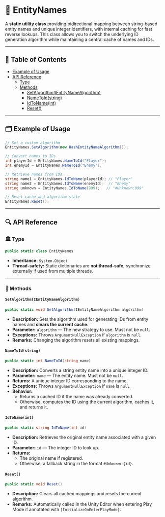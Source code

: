 # 🧩 EntityNames

A **static utility class** providing bidirectional mapping between string-based entity names and unique integer
identifiers, with internal caching for fast reverse lookups. This class allows you to switch the underlying ID
generation algorithm while maintaining a central cache of names and IDs.

---

## 📑 Table of Contents

<ul>
  <li><a href="#-example-of-usage">Example of Usage</a></li>
  <li>
    <a href="#-api-reference">API Reference</a>
    <ul>
      <li><a href="#-type">Type</a></li>
      <li><a href="#-methods">Methods</a>
          <ul>
            <li><a href="#setalgorithm">SetAlgorithm(IEntityNameAlgorithm)</a></li>
            <li><a href="#nametoid">NameToId(string)</a></li>
            <li><a href="#idtoname">IdToName(int)</a></li>
            <li><a href="#reset">Reset()</a></li>
          </ul>
      </li>
    </ul>
  </li>
</ul>

---

## 🗂 Example of Usage

```csharp
// Set a custom algorithm
EntityNames.SetAlgorithm(new HashEntityNameAlgorithm());

// Convert names to IDs
int playerId = EntityNames.NameToId("Player");
int enemyId = EntityNames.NameToId("Enemy");

// Retrieve names from IDs
string name1 = EntityNames.IdToName(playerId); // "Player"
string name2 = EntityNames.IdToName(enemyId);  // "Enemy"
string unknown = EntityNames.IdToName(999);   // "#Unknown:999"

// Reset cache and algorithm state
EntityNames.Reset();
```

---

## 🔍 API Reference

### 🏛️ Type <div id="-type"></div>

```csharp
public static class EntityNames
````

- **Inheritance:** `System.Object`
- **Thread-safety:** Static dictionaries are **not thread-safe**; synchronize externally if used from multiple threads.

---

### 🏹 Methods

<div id="setalgorithm"></div>

#### `SetAlgorithm(IEntityNameAlgorithm)`

```csharp
public static void SetAlgorithm(IEntityNameAlgorithm algorithm)
````

- **Description:** Sets the algorithm used for generating IDs from entity names and **clears the current cache**.
- **Parameter:** `algorithm` — The new strategy to use. Must not be `null`.
- **Exceptions:** Throws `ArgumentNullException` if `algorithm` is `null`.
- **Remarks:** Changing the algorithm resets all existing mappings.

<div id="nametoid"></div>

#### `NameToId(string)`

```csharp
public static int NameToId(string name)
```

- **Description:** Converts a string entity name into a unique integer ID.
- **Parameter:** `name` — The entity name. Must not be `null`.
- **Returns:** A unique integer ID corresponding to the name.
- **Exceptions:** Throws `ArgumentNullException` if `name` is `null`.
- **Behavior:**
    - Returns a cached ID if the name was already converted.
    - Otherwise, computes the ID using the current algorithm, caches it, and returns it.

<div id="idtoname"></div>

#### `IdToName(int)`

```csharp
public static string IdToName(int id)
````

- **Description:** Retrieves the original entity name associated with a given ID.
- **Parameter:** `id` — The integer ID to look up.
- **Returns:**
    - The original name if registered.
    - Otherwise, a fallback string in the format `#Unknown:{id}`.

#### `Reset()`

```csharp
public static void Reset()
````

- **Description:** Clears all cached mappings and resets the current algorithm.
- **Remarks:** Automatically called in the Unity Editor when entering Play Mode if annotated with
  `[InitializeOnEnterPlayMode]`.

<!--

# 🧩 EntityNames

```csharp
public static class EntityNames
```

- **Description:** Provides a **bidirectional mapping** between string entity names and unique integer identifiers.  
  Useful for efficiently identifying entities at runtime with compact integer IDs while allowing reverse lookup for
  debugging or editor visualization.

> [!NOTE]  
> The IDs are generated at **runtime** and may vary between different runs for the same string.  
> Therefore, these IDs **must not be serialized or saved**, as they are not stable across sessions.

---

## 🏹 Static Methods

```csharp
public static int NameToId(string name)
```

- **Description:** Converts a string entity name to a unique integer ID. If the name is already registered, the existing
  ID is returned. Otherwise, a new ID is assigned and stored.
- **Parameter:** `name` — The string name to convert to an ID.
- **Returns:** A unique integer identifier corresponding to the provided name.

```csharp
public static string IdToName(int id)
```

- **Description:** Retrieves the original entity name from a given integer ID.
- **Parameter:** `id` — The ID to convert back to a string name.
- **Returns:** The original string name associated with the given ID, or a fallback string in the format
  `#Unknown:{id}` if the ID was not registered.

```csharp
public static void Clear()
```

- **Description:** Clears all name-to-ID mappings and resets the ID counter. Automatically called when entering play
  mode in the Unity Editor.
- **Note:** Only relevant in editor context; in builds, this method can be called manually if needed.

---

## 🗂 Examples of Usage

```csharp
//Get int key by string key
int playerId = EntityNames.NameToId("Player");
int enemyId = EntityNames.NameToId("Enemy");
```

```csharp
//Get string key by int key 
string name = EntityNames.IdToName(playerId); // "Player"
string unknown = EntityNames.IdToName(999);   // "#Unknown:999"
```

```csharp
// Clear all mappings (editor-only auto-call on play mode)
EntityNames.Clear();
```

-->